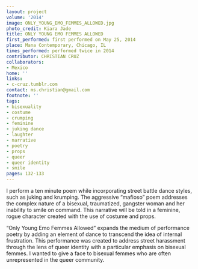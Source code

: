 ```yaml
---
layout: project
volume: '2014'
image: ONLY_YOUNG_EMO_FEMMES_ALLOWED.jpg
photo_credit: Kiara Jade
title: ONLY YOUNG EMO FEMMES ALLOWED
first_performed: first performed on May 25, 2014
place: Mana Contemporary, Chicago, IL
times_performed: performed twice in 2014
contributor: CHRISTIAN CRUZ
collaborators:
- Mexico
home: ''
links:
- c-cruz.tumblr.com
contact: ms.christian@gmail.com
footnote: ''
tags:
- bisexuality
- costume
- crumping
- feminine
- juking dance
- laughter
- narrative
- poetry
- props
- queer
- queer identity
- smile
pages: 132-133
---
```


I perform a ten minute poem while incorporating street battle dance styles, such as juking and krumping. The aggressive “mafioso” poem addresses the complex nature of a bisexual, traumatized, gangster woman and her inability to smile on command. This narrative will be told in a feminine, rogue character created with the use of costume and props.

“Only Young Emo Femmes Allowed” expands the medium of performance poetry by adding an element of dance to transcend the idea of internal frustration. This performance was created to address street harassment through the lens of queer identity with a particular emphasis on bisexual femmes. I wanted to give a face to bisexual femmes who are often unrepresented in the queer community.
